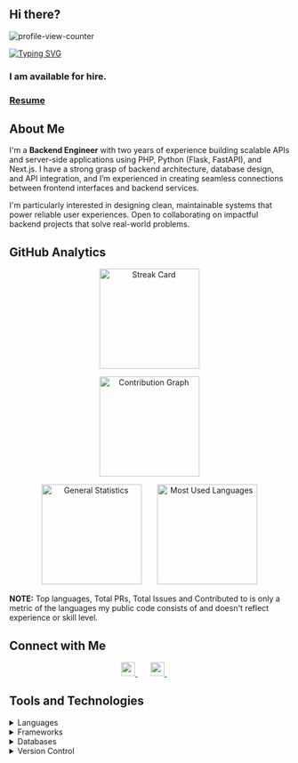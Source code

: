 <h2 align="left"> Hi there? </h2>
<p>
    <img src="https://komarev.com/ghpvc/?username=danielbyiringiro&color=71c7ec&style=flat" alt="profile-view-counter"/>
</p>

<a href="https://github.com/danielbyiringiro">
    <img src="https://readme-typing-svg.demolab.com?font=Lato&weight=500&size=18&duration=3000&pause=50&vCenter=true&multiline=true&width=1000&height=75&lines=%F0%9F%91%A8%F0%9F%8F%BB%E2%80%8D%F0%9F%92%BB+I'm+Daniel+Byiringiro;%F0%9F%A7%92%F0%9F%8F%BB+Backend+Engineer;" alt="Typing SVG" />
</a>

### I am available for hire.

### **[Resume](https://drive.google.com/file/d/1jETQt75ElMV2rRstyntMnaOjVJglciNe/view?usp=sharing)**

## About Me

<p> I'm a <b>Backend Engineer</b> with two years of experience building scalable APIs and server-side applications using PHP, Python (Flask, FastAPI), and Next.js. I have a strong grasp of backend architecture, database design, and API integration, and I’m experienced in creating seamless connections between frontend interfaces and backend services. </p>
<p>
     I'm particularly interested in designing clean, maintainable systems that power reliable user experiences. Open to collaborating on impactful backend projects that solve real-world problems. 
</p>

## GitHub Analytics

<p align="center">
    <img height="180em" src="https://streak-stats.demolab.com/?user=danielbyiringiro&theme=algolia&fire=orange&ring=orange&currStreakNum=white&currStreakLabel=deepskyblue" alt="Streak Card"> 
</p>

<p align="center">
    <img height="180cm" src="http://github-profile-summary-cards.vercel.app/api/cards/profile-details?username=danielbyiringiro&theme=algolia" alt="Contribution Graph">
</p>

<p align="center">
    <img height="180em" src="https://github-readme-stats-eight-theta.vercel.app/api?username=danielbyiringiro&show_icons=true&theme=algolia&include_all_commits=true&count_private=true" alt="General Statistics"/>
    &nbsp; &nbsp; &nbsp;
    <img height="180em" src="https://github-readme-stats.vercel.app/api/top-langs/?username=danielbyiringiro&layout=compact&langs_count=8&theme=algolia"/ alt="Most Used Languages">
</p>

<p>
    <b>NOTE:</b> 
    Top languages, Total PRs, Total Issues and Contributed to is only a metric of the languages my public code consists of and doesn't reflect experience or skill level.
<p>

## Connect with Me

<p align="center">
    <a href="https://www.linkedin.com/in/dbyiri/">
        <img src="https://img.shields.io/badge/-Daniel Byiringiro-0077B5?style=flat&logo=Linkedin&logoColor=white" height="25"/>
    </a>
    &nbsp; &nbsp; &nbsp;
    <a href="mailto:daniel.byiringiro@ashesi.edu.gh">
        <img src="https://img.shields.io/badge/-daniel.byiringiro@ashesi.edu.gh-D14836?style=flat&logo=Outlook&logoColor=white" height="25"/>
    </a>
    &nbsp; &nbsp; &nbsp;
</p>

## Tools and Technologies

<details>
<summary>Languages</summary>

<br>

<p>
    <img src="https://skillicons.dev/icons?i=py,java,php"/>
</p>
</details>

<details>
<summary>Frameworks</summary>

<br>

<p>
    <img src="https://skillicons.dev/icons?i=next,laravel,flask"/>
</p>
</details>

<details>
<summary>Databases</summary>

<br>

<p>
    <img src="https://skillicons.dev/icons?i=mysql,postgresql,sqlite"/>
</p>
</details>

<details>
<summary>Version Control</summary>

<br>

<p>
    <img src="https://skillicons.dev/icons?i=git,github"/>
</p>
</details>
